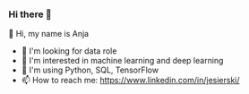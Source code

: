### Hi there 👋

<!--
**jesierski/jesierski** is a ✨ _special_ ✨ repository because its `README.md` (this file) appears on your GitHub profile.

Here are some ideas to get you started:

- 🔭 I’m currently working on ...
- 🌱 I’m currently learning ...
- 👯 I’m looking to collaborate on ...
- 🤔 I’m looking for help with ...
- 💬 Ask me about ...
- 📫 How to reach me: ...
- 😄 Pronouns: ...
- ⚡ Fun fact: ...
-->

👋 Hi, my name is Anja
- 👀 I'm looking for data role
- 🧠 I'm interested in machine learning and deep learning
- 🧰 I'm using Python, SQL, TensorFlow
- 📫 How to reach me: https://www.linkedin.com/in/jesierski/
